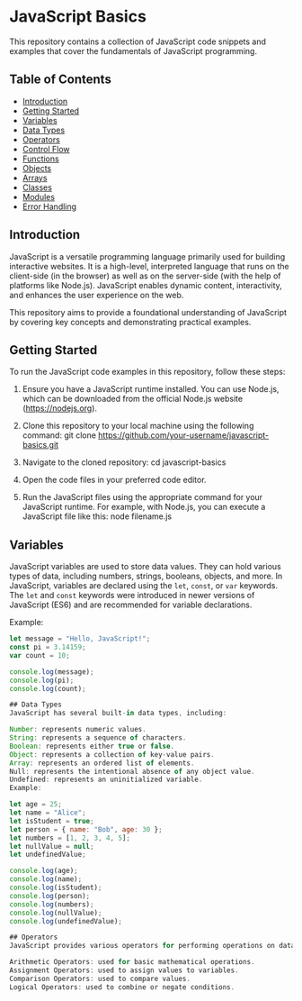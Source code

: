 # JavaScript Basics

This repository contains a collection of JavaScript code snippets and examples that cover the fundamentals of JavaScript programming.

## Table of Contents

- [Introduction](#introduction)
- [Getting Started](#getting-started)
- [Variables](#variables)
- [Data Types](#data-types)
- [Operators](#operators)
- [Control Flow](#control-flow)
- [Functions](#functions)
- [Objects](#objects)
- [Arrays](#arrays)
- [Classes](#classes)
- [Modules](#modules)
- [Error Handling](#error-handling)

## Introduction

JavaScript is a versatile programming language primarily used for building interactive websites. It is a high-level, interpreted language that runs on the client-side (in the browser) as well as on the server-side (with the help of platforms like Node.js). JavaScript enables dynamic content, interactivity, and enhances the user experience on the web.

This repository aims to provide a foundational understanding of JavaScript by covering key concepts and demonstrating practical examples.

## Getting Started

To run the JavaScript code examples in this repository, follow these steps:

1. Ensure you have a JavaScript runtime installed. You can use Node.js, which can be downloaded from the official Node.js website (https://nodejs.org).

2. Clone this repository to your local machine using the following command:
git clone https://github.com/your-username/javascript-basics.git

3. Navigate to the cloned repository:
cd javascript-basics

4. Open the code files in your preferred code editor.

5. Run the JavaScript files using the appropriate command for your JavaScript runtime. For example, with Node.js, you can execute a JavaScript file like this:
node filename.js

## Variables

JavaScript variables are used to store data values. They can hold various types of data, including numbers, strings, booleans, objects, and more. In JavaScript, variables are declared using the `let`, `const`, or `var` keywords. The `let` and `const` keywords were introduced in newer versions of JavaScript (ES6) and are recommended for variable declarations.

Example:

```javascript
let message = "Hello, JavaScript!";
const pi = 3.14159;
var count = 10;

console.log(message);
console.log(pi);
console.log(count);

## Data Types
JavaScript has several built-in data types, including:

Number: represents numeric values.
String: represents a sequence of characters.
Boolean: represents either true or false.
Object: represents a collection of key-value pairs.
Array: represents an ordered list of elements.
Null: represents the intentional absence of any object value.
Undefined: represents an uninitialized variable.
Example:

let age = 25;
let name = "Alice";
let isStudent = true;
let person = { name: "Bob", age: 30 };
let numbers = [1, 2, 3, 4, 5];
let nullValue = null;
let undefinedValue;

console.log(age);
console.log(name);
console.log(isStudent);
console.log(person);
console.log(numbers);
console.log(nullValue);
console.log(undefinedValue);

## Operators
JavaScript provides various operators for performing operations on data. Some common operators include:

Arithmetic Operators: used for basic mathematical operations.
Assignment Operators: used to assign values to variables.
Comparison Operators: used to compare values.
Logical Operators: used to combine or negate conditions.
